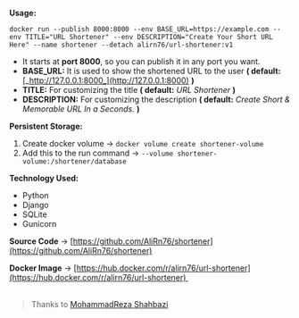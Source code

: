 **Usage:**  

`docker run --publish 8000:8000 --env BASE_URL=https://example.com --env TITLE="URL Shortener" --env DESCRIPTION="Create Your Short URL Here" --name shortener --detach alirn76/url-shortener:v1`

*   It starts at **port 8000**, so you can publish it in any port you want.
*   **BASE\_URL:** It is used to show the shortened URL to the user **( default:** [_http://127.0.0.1:8000_](http://127.0.0.1:8000) **)**
*   **TITLE:** For customizing the title **( default:** _URL Shortener_ **)**
*   **DESCRIPTION:** For customizing the description **( default:** _Create Short & Memorable URL In a Seconds._ **)**

**Persistent Storage:**

1.  Create docker volume → `docker volume create shortener-volume`
2.  Add this to the run command → `--volume shortener-volume:/shortener/database`

**Technology Used:**

*   Python
*   Django
*   SQLite
*   Gunicorn

**Source Code** → [https://github.com/AliRn76/shortener](https://github.com/AliRn76/shortener)

**Docker Image** → [https://hub.docker.com/r/alirn76/url-shortener](https://hub.docker.com/r/alirn76/url-shortener)   
 

> Thanks to [MohammadReza Shahbazi](https://www.linkedin.com/in/mohammadrezashahbazi/)
